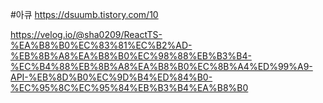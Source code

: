 #아큐
https://dsuumb.tistory.com/10


https://velog.io/@sha0209/ReactTS-%EA%B8%B0%EC%83%81%EC%B2%AD-%EB%8B%A8%EA%B8%B0%EC%98%88%EB%B3%B4-%EC%B4%88%EB%8B%A8%EA%B8%B0%EC%8B%A4%ED%99%A9-API-%EB%8D%B0%EC%9D%B4%ED%84%B0-%EC%95%8C%EC%95%84%EB%B3%B4%EA%B8%B0